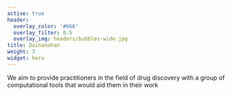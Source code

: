 ```yaml
---
active: true
header:
  overlay_color: '#666'
  overlay_filter: 0.5
  overlay_img: headers/bubbles-wide.jpg
title: Dainanahan
weight: 3
widget: hero
---
```


We aim to provide practitioners in the field of drug discovery with a group of computational tools that would aid them in their work
